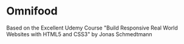 # Omnifood

Based on the Excellent Udemy Course "Build Responsive Real World Websites with HTML5 and CSS3"
by Jonas Schmedtmann

